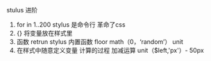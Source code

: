 stulus 进阶
1. for in 1..200
stylus 是命令行 革命了css
2. {} 将变量放在样式里
3. 函数 retrun
    stylus 内置函数
    floor math（0，‘random’）
    unit
4. 在样式中随意定义变量 计算的过程
 加减运算  unit（$left,'px'）- 50px
